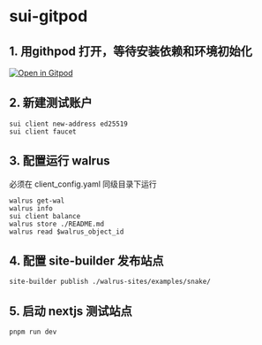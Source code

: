 # sui-gitpod

## 1. 用githpod 打开，等待安装依赖和环境初始化

[![Open in Gitpod](https://gitpod.io/button/open-in-gitpod.svg)](https://gitpod.io/#https://github.com/CreatorsDAO/gitpod-template/tree/sui-walrus)

## 2. 新建测试账户

```shell
sui client new-address ed25519
sui client faucet
```

## 3. 配置运行 walrus

必须在 client_config.yaml 同级目录下运行

```shell
walrus get-wal
walrus info
sui client balance
walrus store ./README.md
walrus read $walrus_object_id
```

## 4. 配置 site-builder 发布站点

```shell
site-builder publish ./walrus-sites/examples/snake/
```

## 5. 启动 nextjs 测试站点

```shell
pnpm run dev
```

